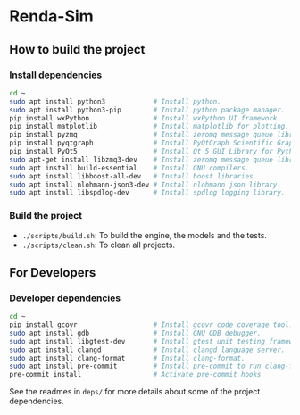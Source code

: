 # Renda-Sim

## How to build the project

### Install dependencies

```bash
cd ~
sudo apt install python3            # Install python.
sudo apt install python3-pip        # Install python package manager.
pip install wxPython                # Install wxPython UI framework.
pip install matplotlib              # Install matplotlib for plotting.
pip install pyzmq                   # Install zeromq message queue library for gui.
pip install pyqtgraph               # Install PyQtGraph Scientific Graphics and GUI Library for Python
pip install PyQt5                   # Install Qt 5 GUI Library for Python
sudo apt-get install libzmq3-dev    # Install zeromq message queue library for engine.
sudo apt install build-essential    # Install GNU compilers.
sudo apt install libboost-all-dev   # Install boost libraries.
sudo apt install nlohmann-json3-dev # Install nlohmann json library.
sudo apt install libspdlog-dev      # Install spdlog logging library.
```

### Build the project

- `./scripts/build.sh`: To build the engine, the models and the tests.
- `./scripts/clean.sh`: To clean all projects.

## For Developers

### Developer dependencies

```bash
cd ~
pip install gcovr                   # Install gcovr code coverage tool.
sudo apt install gdb                # Install GNU GDB debugger.
sudo apt install libgtest-dev       # Install gtest unit testing framework.
sudo apt install clangd             # Install clangd language server.
sudo apt install clang-format       # Install clang-format.
sudo apt install pre-commit         # Install pre-commit to run clang-format on commit.
pre-commit install                  # Activate pre-commit hooks
```

See the readmes in `deps/` for more details about some of the project dependencies.
